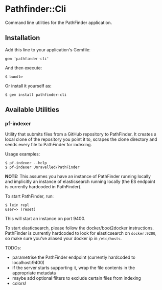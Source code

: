 # Pathfinder::Cli

Command line utilities for the PathFinder application.

## Installation

Add this line to your application's Gemfile:

    gem 'pathfinder-cli'

And then execute:

    $ bundle

Or install it yourself as:

    $ gem install pathfinder-cli

## Available Utilities

### pf-indexer

Utility that submits files from a GitHub repository to PathFinder. It creates a local clone of the repository you point it to, scrapes the clone directory and sends every file to PathFinder for indexing.

Usage examples:

    $ pf-indexer --help
    $ pf-indexer Unravelled/PathFinder

__NOTE:__ This assumes you have an instance of PathFinder running locally and implicitly an instance of elasticsearch running locally (the ES endpoint is currently hardcoded in PathFinder).

To start PathFinder, run:

    $ lein repl
    user=> (reset)

This will start an instance on port 9400.

To start elasticsearch, please follow the docker/boot2docker instructions. PathFinder is currently hardcoded to look for elasticsearch on `docker:9200`, so make sure you've aliased your docker ip in `/etc/hosts`.

TODOs:

* parametrise the PathFinder endpoint (currently hardcoded to localhost:9400)
* if the server starts supporting it, wrap the file contents in the appropriate metadata
* maybe add optional filters to exclude certain files from indexing
* colors!
